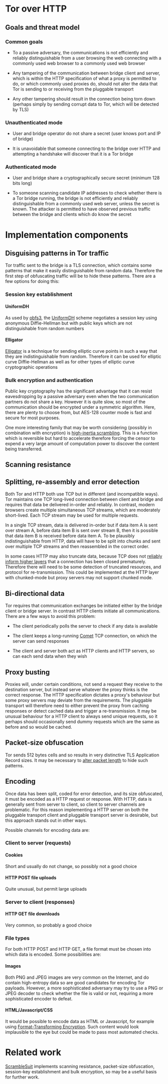 <!-- Keep lines to 80 columns
01234567890123456789012345678901234567890123456789012345678901234567890123456789
        10        20        30        40        50        60        70        80
Format with: fmt -p -l 0 -w 80
-->

# Tor over HTTP

## Goals and threat model

### Common goals

 * To a passive adversary, the communications is not efficiently and reliably
   distinguishable from a user browsing the web connecting with a commonly used
   web browser to a commonly used web browser
   
 * Any tampering of the communication between bridge client and server, which is
   within the HTTP specification of what a proxy is permitted to do, or which
   commonly used proxies do, should not alter the data that Tor is sending to or
   receiving from the pluggable transport
   
 * Any other tampering should result in the connection being torn down (perhaps
   simply by sending corrupt data to Tor, which will be detected by TLS)

### Unauthenticated mode

 * User and bridge operator do not share a secret (user knows port and IP of
   bridge)
   
 * It is unavoidable that someone connecting to the bridge over HTTP and
   attempting a handshake will discover that it is a Tor bridge

### Authenticated mode

 * User and bridge share a cryptographically secure secret (minimum 128 bits
   long)

 * To someone scanning candidate IP addresses to check whether there is a Tor
   bridge running, the bridge is not efficiently and reliably distinguishable
   from a commonly used web server, unless the secret is known. The attacker is
   permitted to have observed previous traffic between the bridge and clients
   which do know the secret

# Implementation components

## Disguising patterns in Tor traffic

Tor traffic sent to the bridge is a TLS connection, which contains some patterns
that make it easily distinguishable from random data. Therefore the first step
of obfuscating traffic will be to hide these patterns. There are a few options
for doing this:

### Session key establishment

#### UniformDH

As used by [obfs3][obfs3], the [UniformDH][uniformdh] scheme negotiates a
session key using anonymous Diffie-Hellman but with public keys which are not
distinguishable from random numbers

#### Elligator

[Elligator][elligator] is a technique for sending elliptic curve points in such
a way that they are indistinguishable from random. Therefore it can be used for
elliptic curve Diffie-Hellman as well as for other types of elliptic curve
cryptographic operations

### Bulk encryption and authentication

Public key cryptography has the significant advantage that it can resist
eavesdropping by a passive adversary even when the two communication partners do
not share a key. However it is quite slow, so most of the communication should
be encrypted under a symmetric algorithm. Here, there are plenty to choose from,
but AES-128 counter mode is fast and secure for most purposes.

One more interesting family that may be worth considering (possibly in
combination with encryption) is [high-inertia scrambling][inertia]. This is a
function which is reversible but hard to accelerate therefore forcing the censor
to expend a very large amount of computation power to discover the content being
transferred.

## Scanning resistance

## Splitting, re-assembly and error detection

Both Tor and HTTP both use TCP but in different (and incompatible ways). Tor
maintains one TCP long-lived connection between client and bridge and requires
that data be delivered in-order and reliably. In contrast, modern browsers
create multiple simultaneous TCP streams, which are moderately short-lived.
Each TCP stream may be used for multiple requests.

In a single TCP stream, data is delivered in-order but if data item A is sent
over stream A, before data item B is sent over stream B, then it is possible
that data item B is received before data item A. To be plausibly
indistinguishable from HTTP, data will have to be split into chunks and sent
over multiple TCP streams and then reassembled in the correct order.

In some cases HTTP may also truncate data, because TCP does not [reliably inform
higher layers][linger] that a connection has been closed prematurely.  Therefore
there will need to be some detection of truncated resources, and protocol for
re-transmission. This could be implemented at the HTTP layer with chunked-mode
but proxy servers may not support chunked mode.

## Bi-directional data

Tor requires that communication exchanges be initiated either by the bridge
client or bridge server. In contrast HTTP clients initiate all communications. There are a few ways to avoid this problem:

 *  The client periodically polls the server to check if any data is available 
  
 *  The client keeps a long-running [Comet][comet] TCP connection, on which the server can send responses
  
 *  The client and server both act as HTTP clients and HTTP servers, so can each send data when they wish

## Proxy busting

Proxies will, under certain conditions, not send a request they receive to the destination server, but instead serve whatever the proxy thinks is the correct response. The HTTP specification dictates a proxy's behaviour but some proxy servers may deviate from the requirements. The pluggable transport will therefore need to either prevent the proxy from
caching responses or detect cached data and trigger a re-transmission. It may be unusual behaviour for a HTTP client to always send unique requests, so it perhaps should occasionally send dummy requests which are the same as before and so would be cached.

## Packet-size obfuscation

Tor sends 512 bytes cells and so results in very distinctive TLS Application Record sizes. It may be necessary to [alter packet length][morpher] to hide such patterns.

## Encoding

Once data has been split, coded for error detection, and its size obfuscated, it must be encoded as a HTTP request or response. With HTTP, data is generally sent from server to client, so client to server channels are problematic. For this reason implementing a HTTP server on both the pluggable transport client and pluggable transport server is desirable, but this approach stands out in other ways.

Possible channels for encoding data are:

### Client to server (requests)

#### Cookies

Short and usually do not change, so possibly not a good choice

#### HTTP POST file uploads

Quite unusual, but permit large uploads

### Server to client (responses)

#### HTTP GET file downloads

Very common, so probably a good choice

### File types

For both HTTP POST and HTTP GET, a file format must be chosen into which data is encoded. Some possibilities are:

#### Images

Both PNG and JPEG images are very common on the Internet, and do contain high-entropy data so are good candidates for encoding Tor payloads. However, a more sophisticated adversary may try to use a PNG or JPEG decoder to check whether the file is valid or not, requiring a more sophisticated encoder to defeat.

#### HTML/Javascript/CSS

It would be possible to encode data as HTML or Javascript, for example using [Format-Transforming Encryption][fte]. Such content would look implausible to the eye but could be made to pass most automated checks.

# Related work

[ScrambleSuit][scramblesuit] implements scanning resistance, packet-size obfuscation, session-key establishment and bulk encryption, so may be a useful basis for further work.

<!-- References -->

[uniformdh]:https://lists.torproject.org/pipermail/tor-dev/2012-December/004245.html

[obfs3]:https://gitweb.torproject.org/pluggable-transports/obfsproxy.git/blob/HEAD:/doc/obfs3/obfs3-protocol-spec.txt

[elligator]:http://eprint.iacr.org/2013/325.pdf

[inertia]:http://dx.doi.org/10.1007/978-3-642-25867-1_28

[linger]:http://blog.netherlabs.nl/articles/2009/01/18/the-ultimate-so_linger-page-or-why-is-my-tcp-not-reliable

[comet]:http://en.wikipedia.org/wiki/Comet_(programming)

[morpher]:https://research.torproject.org/techreports/morpher-2012-03-13.pdf

[scramblesuit]:http://www.cs.kau.se/philwint/scramblesuit/

[fte]:http://eprint.iacr.org/2012/494
